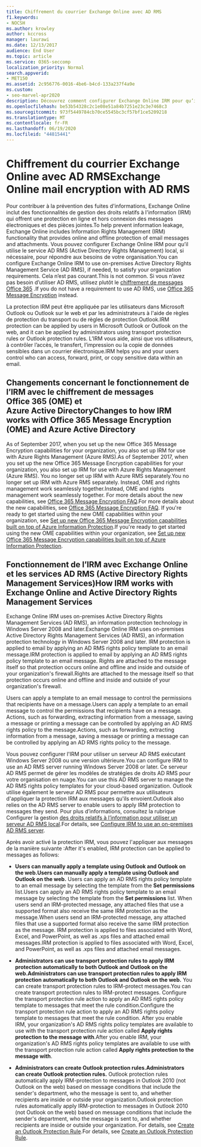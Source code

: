 ```yaml
---
title: Chiffrement du courrier Exchange Online avec AD RMS
f1.keywords:
- NOCSH
ms.author: krowley
author: kccross
manager: laurawi
ms.date: 12/13/2017
audience: End User
ms.topic: article
ms.service: O365-seccomp
localization_priority: Normal
search.appverid:
- MET150
ms.assetid: 2c956776-0016-4be6-b4cd-133a237f4a9e
ms.custom:
- seo-marvel-apr2020
description: Découvrez comment configurer Exchange Online IRM pour qu’il utilise le service AD RMS (Active Directory Rights Management) local pour répondre aux besoins de votre organisation.
ms.openlocfilehash: be53b54328c2c1e08e51a84b7251e23c3e7468c3
ms.sourcegitcommit: 973f5449784cb70ce5545bc3cf57bf1ce5209218
ms.translationtype: MT
ms.contentlocale: fr-FR
ms.lasthandoff: 06/19/2020
ms.locfileid: "44815441"
---
```

# <a name="exchange-online-mail-encryption-with-ad-rms"></a><span data-ttu-id="b14bd-103">Chiffrement du courrier Exchange Online avec AD RMS</span><span class="sxs-lookup"><span data-stu-id="b14bd-103">Exchange Online mail encryption with AD RMS</span></span>

<span data-ttu-id="b14bd-104">Pour contribuer à la prévention des fuites d'informations, Exchange Online inclut des fonctionnalités de gestion des droits relatifs à l'information (IRM) qui offrent une protection en ligne et hors connexion des messages électroniques et des pièces jointes.</span><span class="sxs-lookup"><span data-stu-id="b14bd-104">To help prevent information leakage, Exchange Online includes Information Rights Management (IRM) functionality that provides online and offline protection of email messages and attachments.</span></span> <span data-ttu-id="b14bd-105">Vous pouvez configurer Exchange Online IRM pour qu’il utilise le service AD RMS (Active Directory Rights Management) local, si nécessaire, pour répondre aux besoins de votre organisation.</span><span class="sxs-lookup"><span data-stu-id="b14bd-105">You can configure Exchange Online IRM to use on-premises Active Directory Rights Management Service (AD RMS), if needed, to satisfy your organization requirements.</span></span> <span data-ttu-id="b14bd-106">Cela n’est pas courant.</span><span class="sxs-lookup"><span data-stu-id="b14bd-106">This is not common.</span></span> <span data-ttu-id="b14bd-107">Si vous n’avez pas besoin d’utiliser AD RMS, utilisez plutôt le [chiffrement de messages Office 365](ome.md) .</span><span class="sxs-lookup"><span data-stu-id="b14bd-107">If you do not have a requirement to use AD RMS, use [Office 365 Message Encryption](ome.md) instead.</span></span> 

<span data-ttu-id="b14bd-108">La protection IRM peut être appliquée par les utilisateurs dans Microsoft Outlook ou Outlook sur le web et par les administrateurs à l'aide de règles de protection du transport ou de règles de protection Outlook.</span><span class="sxs-lookup"><span data-stu-id="b14bd-108">IRM protection can be applied by users in Microsoft Outlook or Outlook on the web, and it can be applied by administrators using transport protection rules or Outlook protection rules.</span></span> <span data-ttu-id="b14bd-109">L’IRM vous aide, ainsi que vos utilisateurs, à contrôler l’accès, le transfert, l’impression ou la copie de données sensibles dans un courrier électronique.</span><span class="sxs-lookup"><span data-stu-id="b14bd-109">IRM helps you and your users control who can access, forward, print, or copy sensitive data within an email.</span></span>
  
## <a name="changes-to-how-irm-works-with-office-365-message-encryption-ome-and-azure-active-directory"></a><span data-ttu-id="b14bd-110">Changements concernant le fonctionnement de l’IRM avec le chiffrement de messages Office 365 (OME) et Azure Active Directory</span><span class="sxs-lookup"><span data-stu-id="b14bd-110">Changes to how IRM works with Office 365 Message Encryption (OME) and Azure Active Directory</span></span>

<span data-ttu-id="b14bd-111">As of September 2017, when you set up the new Office 365 Message Encryption capabilities for your organization, you also set up IRM for use with Azure Rights Management (Azure RMS).</span><span class="sxs-lookup"><span data-stu-id="b14bd-111">As of September 2017, when you set up the new Office 365 Message Encryption capabilities for your organization, you also set up IRM for use with Azure Rights Management (Azure RMS).</span></span> <span data-ttu-id="b14bd-112">You no longer set up IRM with Azure RMS separately.</span><span class="sxs-lookup"><span data-stu-id="b14bd-112">You no longer set up IRM with Azure RMS separately.</span></span> <span data-ttu-id="b14bd-113">Instead, OME and rights management work seamlessly together.</span><span class="sxs-lookup"><span data-stu-id="b14bd-113">Instead, OME and rights management work seamlessly together.</span></span> <span data-ttu-id="b14bd-114">For more details about the new capabilities, see [Office 365 Message Encryption FAQ](https://docs.microsoft.com/microsoft-365/compliance/ome-faq).</span><span class="sxs-lookup"><span data-stu-id="b14bd-114">For more details about the new capabilities, see [Office 365 Message Encryption FAQ](https://docs.microsoft.com/microsoft-365/compliance/ome-faq).</span></span> <span data-ttu-id="b14bd-115">If you're ready to get started using the new OME capabilities within your organization, see [Set up new Office 365 Message Encryption capabilities built on top of Azure Information Protection](https://docs.microsoft.com/microsoft-365/compliance/set-up-new-message-encryption-capabilities).</span><span class="sxs-lookup"><span data-stu-id="b14bd-115">If you're ready to get started using the new OME capabilities within your organization, see [Set up new Office 365 Message Encryption capabilities built on top of Azure Information Protection](https://docs.microsoft.com/microsoft-365/compliance/set-up-new-message-encryption-capabilities).</span></span>
  
## <a name="how-irm-works-with-exchange-online-and-active-directory-rights-management-services"></a><span data-ttu-id="b14bd-116">Fonctionnement de l’IRM avec Exchange Online et les services AD RMS (Active Directory Rights Management Services)</span><span class="sxs-lookup"><span data-stu-id="b14bd-116">How IRM works with Exchange Online and Active Directory Rights Management Services</span></span>

<span data-ttu-id="b14bd-117">Exchange Online IRM uses on-premises Active Directory Rights Management Services (AD RMS), an information protection technology in Windows Server 2008 and later.</span><span class="sxs-lookup"><span data-stu-id="b14bd-117">Exchange Online IRM uses on-premises Active Directory Rights Management Services (AD RMS), an information protection technology in Windows Server 2008 and later.</span></span> <span data-ttu-id="b14bd-118">IRM protection is applied to email by applying an AD RMS rights policy template to an email message.</span><span class="sxs-lookup"><span data-stu-id="b14bd-118">IRM protection is applied to email by applying an AD RMS rights policy template to an email message.</span></span> <span data-ttu-id="b14bd-119">Rights are attached to the message itself so that protection occurs online and offline and inside and outside of your organization's firewall.</span><span class="sxs-lookup"><span data-stu-id="b14bd-119">Rights are attached to the message itself so that protection occurs online and offline and inside and outside of your organization's firewall.</span></span>
  
<span data-ttu-id="b14bd-120">Users can apply a template to an email message to control the permissions that recipients have on a message.</span><span class="sxs-lookup"><span data-stu-id="b14bd-120">Users can apply a template to an email message to control the permissions that recipients have on a message.</span></span> <span data-ttu-id="b14bd-121">Actions, such as forwarding, extracting information from a message, saving a message or printing a message can be controlled by applying an AD RMS rights policy to the message.</span><span class="sxs-lookup"><span data-stu-id="b14bd-121">Actions, such as forwarding, extracting information from a message, saving a message or printing a message can be controlled by applying an AD RMS rights policy to the message.</span></span>
  
<span data-ttu-id="b14bd-122">Vous pouvez configurer l'IRM pour utiliser un serveur AD RMS exécutant Windows Server 2008 ou une version ultérieure.</span><span class="sxs-lookup"><span data-stu-id="b14bd-122">You can configure IRM to use an AD RMS server running Windows Server 2008 or later.</span></span> <span data-ttu-id="b14bd-123">Ce serveur AD RMS permet de gérer les modèles de stratégies de droits AD RMS pour votre organisation en nuage.</span><span class="sxs-lookup"><span data-stu-id="b14bd-123">You can use this AD RMS server to manage the AD RMS rights policy templates for your cloud-based organization.</span></span> <span data-ttu-id="b14bd-124">Outlook utilise également le serveur AD RMS pour permettre aux utilisateurs d'appliquer la protection IRM aux messages qu'ils envoient.</span><span class="sxs-lookup"><span data-stu-id="b14bd-124">Outlook also relies on the AD RMS server to enable users to apply IRM protection to messages they send.</span></span> <span data-ttu-id="b14bd-125">Pour plus d’informations, consultez la rubrique Configurer la gestion [des droits relatifs à l’information pour utiliser un serveur AD RMS local](configure-irm-to-use-an-on-premises-ad-rms-server.md).</span><span class="sxs-lookup"><span data-stu-id="b14bd-125">For details, see [Configure IRM to use an on-premises AD RMS server](configure-irm-to-use-an-on-premises-ad-rms-server.md).</span></span> 
  
<span data-ttu-id="b14bd-126">Après avoir activé la protection IRM, vous pouvez l'appliquer aux messages de la manière suivante :</span><span class="sxs-lookup"><span data-stu-id="b14bd-126">After it's enabled, IRM protection can be applied to messages as follows:</span></span>
  
- <span data-ttu-id="b14bd-127">**Users can manually apply a template using Outlook and Outlook on the web.**</span><span class="sxs-lookup"><span data-stu-id="b14bd-127">**Users can manually apply a template using Outlook and Outlook on the web.**</span></span> <span data-ttu-id="b14bd-128">Users can apply an AD RMS rights policy template to an email message by selecting the template from the **Set permissions** list.</span><span class="sxs-lookup"><span data-stu-id="b14bd-128">Users can apply an AD RMS rights policy template to an email message by selecting the template from the **Set permissions** list.</span></span> <span data-ttu-id="b14bd-129">When users send an IRM-protected message, any attached files that use a supported format also receive the same IRM protection as the message.</span><span class="sxs-lookup"><span data-stu-id="b14bd-129">When users send an IRM-protected message, any attached files that use a supported format also receive the same IRM protection as the message.</span></span> <span data-ttu-id="b14bd-130">IRM protection is applied to files associated with Word, Excel, and PowerPoint, as well as .xps files and attached email messages.</span><span class="sxs-lookup"><span data-stu-id="b14bd-130">IRM protection is applied to files associated with Word, Excel, and PowerPoint, as well as .xps files and attached email messages.</span></span> 
    
- <span data-ttu-id="b14bd-131">**Administrators can use transport protection rules to apply IRM protection automatically to both Outlook and Outlook on the web.**</span><span class="sxs-lookup"><span data-stu-id="b14bd-131">**Administrators can use transport protection rules to apply IRM protection automatically to both Outlook and Outlook on the web.**</span></span> <span data-ttu-id="b14bd-132">You can create transport protection rules to IRM-protect messages.</span><span class="sxs-lookup"><span data-stu-id="b14bd-132">You can create transport protection rules to IRM-protect messages.</span></span> <span data-ttu-id="b14bd-133">Configure the transport protection rule action to apply an AD RMS rights policy template to messages that meet the rule condition.</span><span class="sxs-lookup"><span data-stu-id="b14bd-133">Configure the transport protection rule action to apply an AD RMS rights policy template to messages that meet the rule condition.</span></span> <span data-ttu-id="b14bd-134">After you enable IRM, your organization's AD RMS rights policy templates are available to use with the transport protection rule action called **Apply rights protection to the message with**.</span><span class="sxs-lookup"><span data-stu-id="b14bd-134">After you enable IRM, your organization's AD RMS rights policy templates are available to use with the transport protection rule action called **Apply rights protection to the message with**.</span></span>
    
- <span data-ttu-id="b14bd-135">**Administrators can create Outlook protection rules.**</span><span class="sxs-lookup"><span data-stu-id="b14bd-135">**Administrators can create Outlook protection rules.**</span></span> <span data-ttu-id="b14bd-136">Outlook protection rules automatically apply IRM-protection to messages in Outlook 2010 (not Outlook on the web) based on message conditions that include the sender's department, who the message is sent to, and whether recipients are inside or outside your organization.</span><span class="sxs-lookup"><span data-stu-id="b14bd-136">Outlook protection rules automatically apply IRM-protection to messages in Outlook 2010 (not Outlook on the web) based on message conditions that include the sender's department, who the message is sent to, and whether recipients are inside or outside your organization.</span></span> <span data-ttu-id="b14bd-137">For details, see [Create an Outlook Protection Rule](https://technet.microsoft.com/library/da64750d-faaf-44de-ad8c-888eba7fbdbf.aspx).</span><span class="sxs-lookup"><span data-stu-id="b14bd-137">For details, see [Create an Outlook Protection Rule](https://technet.microsoft.com/library/da64750d-faaf-44de-ad8c-888eba7fbdbf.aspx).</span></span>
    

